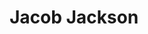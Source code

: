 ---
layout: employee
skillsid: 9
title: 'Jacob Jackson'
permalink: /employees/:title 
location: 'Columbus Ohio'
position: 'Insurance Broker'
availability: 26
internal: false
categories: 
- employees
phoneNumber: 555-555-5555
email: email@gmail.com
manage: false
---